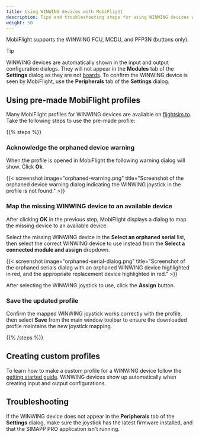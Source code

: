 ```yaml
---
title: Using WINWING devices with MobiFlight
description: Tips and troubleshooting steps for using WINWING devices with MobiFlight.
weight: 50
---
```


MobiFlight supports the WINWING FCU, MCDU, and PFP3N (buttons only).

> [!TIP]
> WINWING devices are automatically shown in the input and output configuration dialogs. They will not appear in the **Modules** tab of the **Settings** dialog as they are not [boards](/boards/). To confirm the WINWING device is seen by MobiFlight, use the **Peripherals** tab of the **Settings** dialog.

## Using pre-made MobiFlight profiles

Many MobiFlight profiles for WINWING devices are available on [flightsim.to](https://flightsim.to/discover/winwing%20mobiflight). Take the following steps to use the pre-made profile:

{{% steps %}}

### Acknowledge the orphaned device warning

When the profile is opened in MobiFlight the following warning dialog will show. Click **Ok**.

{{< screenshot image="orphaned-warning.png" title="Screenshot of the orphaned device warning dialog indicating the WINWING joystick in the profile is not found." >}}

### Map the missing WINWING device to an available device

After clicking **OK** in the previous step, MobiFlight displays a dialog to map the missing device to an available device.

Select the missing WINWING device in the **Select an orphaned serial** list, then select the correct WINWING device to use instead from the **Select a connected module and assign** dropdown.

{{< screenshot image="orphaned-serial-dialog.png" title="Screenshot of the orphaned serials dialog with an orphaned WINWING device highlighted in red, and the appropriate replacement device highlighted in red." >}}

After selecting the WINWING joystick to use, click the **Assign** button.

### Save the updated profile

Confirm the mapped WINWING joystick works correctly with the profile, then select **Save** from the main window toolbar to ensure the downloaded profile maintains the new joystick mapping.

{{% /steps %}}

## Creating custom profiles

To learn how to make a custom profile for a WINWING device follow the [getting started guide](/getting-started/). WINWING devices show up automatically when creating input and output configurations.

## Troubleshooting

If the WINWING device does not appear in the **Peripherals** tab of the **Settings** dialog, make sure the joystick has the latest firmware installed, and that the SIMAPP PRO application isn't running.
